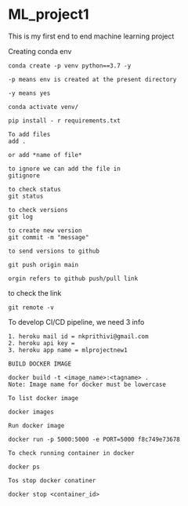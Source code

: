 # ML_project1

This is my first end to end machine learning project


Creating conda env
```
conda create -p venv python==3.7 -y

-p means env is created at the present directory

-y means yes

```

```
conda activate venv/
```

```
pip install - r requirements.txt
```

```
To add files
add .

or add *name of file*
```
```
to ignore we can add the file in 
gitignore
```

```
to check status
git status
```

```
to check versions
git log
```

```
to create new version
git commit -m "message"
```

```
to send versions to github

git push origin main

orgin refers to github push/pull link
```


to check the link
```
git remote -v
```

To develop CI/CD pipeline, we need 3 info

```
1. heroku mail id = nkprithivi@gmail.com
2. heroku api key =  
3. heroku app name = mlprojectnew1
```

```
BUILD DOCKER IMAGE

docker build -t <image_name>:<tagname> .
Note: Image name for docker must be lowercase
```
```
To list docker image

docker images
```
```
Run docker image

docker run -p 5000:5000 -e PORT=5000 f8c749e73678
```
```
To check running container in docker

docker ps
```
```
Tos stop docker conatiner

docker stop <container_id>
```

